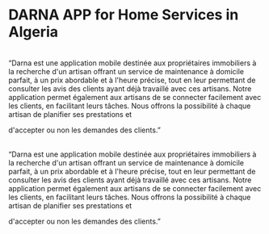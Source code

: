 <h1>DARNA APP for Home Services in Algeria</h1>

<br>“Darna est une application mobile destinée aux
propriétaires immobiliers à la recherche d'un artisan
offrant un service de maintenance à domicile parfait, à
un prix abordable et à l'heure précise, tout en leur
permettant de consulter les avis des clients ayant déjà
travaillé avec ces artisans. Notre application permet
également aux artisans de se connecter facilement avec
les clients, en facilitant leurs tâches. Nous offrons la
possibilité à chaque artisan de planifier ses prestations et

d'accepter ou non les demandes des clients.”

<br>“Darna est une application mobile destinée aux
propriétaires immobiliers à la recherche d'un artisan
offrant un service de maintenance à domicile parfait, à
un prix abordable et à l'heure précise, tout en leur
permettant de consulter les avis des clients ayant déjà
travaillé avec ces artisans. Notre application permet
également aux artisans de se connecter facilement avec
les clients, en facilitant leurs tâches. Nous offrons la
possibilité à chaque artisan de planifier ses prestations et

d'accepter ou non les demandes des clients.”
